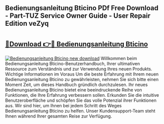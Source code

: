 ## Bedienungsanleitung Bticino PDf Free Download - Part-TUZ Service Owner Guide - User Repair Edition veZyq

# <h2><a href="http://df0nnd.blite.top/?on=Bedienungsanleitung+Bticino">🔗Download 👉🔴 Bedienungsanleitung Bticino</a></h2>

[![Bedienungsanleitung Bticino new download](https://i.imgur.com/lujVjoI.png)](http://df0nnd.blite.top/?on=Bedienungsanleitung+Bticino)
Willkommen beim Bedienungsanleitung Bticino-Benutzerhandbuch, Ihrer ultimativen Ressource zum Verständnis und zur Verwendung Ihres neuen Produkts. Wichtige Informationen im Voraus Um die beste Erfahrung mit Ihrem neuen Bedienungsanleitung Bticino zu gewährleisten, nehmen Sie sich bitte einen Moment Zeit, um dieses Handbuch gründlich durchzulesen. Ihr neues Bedienungsanleitung Bticino bietet eine beeindruckende Reihe von Funktionen, die Ihre Erfahrung verbessern sollen. Erkunden Sie die intuitive Benutzeroberfläche und schöpfen Sie das volle Potenzial ihrer Funktionen aus. Wir sind hier, um Ihnen bei jedem Schritt des Weges Bedienungsanleitung Bticino zu helfen. Unser Kundensupport-Team steht Ihnen während Ihrer gesamten Reise zur Verfügung.
